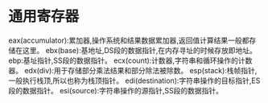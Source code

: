 # 通用寄存器
eax(accumulator):累加器,操作系统和结果数据累加器,返回值计算结果一般都存储在这里。
ebx(base):基地址,DS段的数据指针,在内存寻址的时候存放即地址。
ebp:基址指针,SS段的数据指针。
ecx(count):计数器,字符串和循环操作的计数器。
edx(div):用于存储部分乘法结果和部分除法被除数。
esp(stack):栈帧指针,一般执行栈顶,所以也称为栈顶指针。
edi(destination):字符串操作的目标指针,ES段的数据指针。
esi(source):字符串操作的源指针,SS段的数据指针。